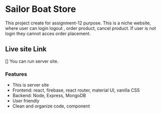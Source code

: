 # Sailor Boat Store

This project create for assignment-12 purpose. This is a niche website, where user can login logout , order product, cancel product. If user is not login they cannot acces order placement.
## Live site Link
[]
You can run server site.

### Features
* This is  server site 
* Frontend: react, firebase, react router, material UI, vanilla CSS
* Backend: Node, Express, MongoDB
* User friendly
* Clean and organize code, component
